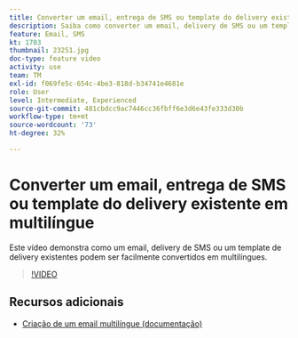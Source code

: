 ```yaml
---
title: Converter um email, entrega de SMS ou template do delivery existente em multilíngue
description: Saiba como converter um email, delivery de SMS ou um template do delivery existente em multilíngue.
feature: Email, SMS
kt: 1703
thumbnail: 23251.jpg
doc-type: feature video
activity: use
team: TM
exl-id: f069fe5c-654c-4be3-818d-b34741e4681e
role: User
level: Intermediate, Experienced
source-git-commit: 481cbdcc9ac7446cc36fbff6e3d6e43fe333d30b
workflow-type: tm+mt
source-wordcount: '73'
ht-degree: 32%

---
```


# Converter um email, entrega de SMS ou template do delivery existente em multilíngue

Este vídeo demonstra como um email, delivery de SMS ou um template de delivery existentes podem ser facilmente convertidos em multilíngues.

>[!VIDEO](https://video.tv.adobe.com/v/23251?quality=12)

## Recursos adicionais

* [Criação de um email multilíngue (documentação)](https://experienceleague.adobe.com/docs/campaign-standard/using/communication-channels/email-messages/creating-a-multilingual-email.html?lang=en)
